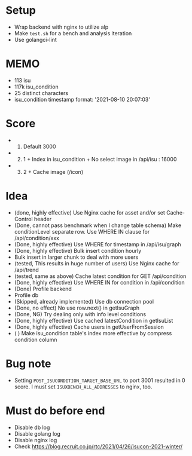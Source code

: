 # Setup
- Wrap backend with nginx to utilize alp
- Make `test.sh` for a bench and analysis iteration
- Use golangci-lint

# MEMO
- 113 isu
- 117k isu_condition
- 25 distinct characters
- isu_condition timestamp format: '2021-08-10 20:07:03'

# Score
- 1. Default 3000
- 2. 1 + Index in isu_condition + No select image in /api/isu : 16000
- 3. 2 + Cache image (/icon)

# Idea
- (done, highly effective) Use Nginx cache for asset and/or set Cache-Control header
- (Done, cannot pass benchmark when I change table schema) Make conditionLevel separate row. Use WHERE IN clause for /api/condition/xxx
- (Done, highly effective) Use WHERE for timestamp in /api/isu/graph
- (Done, highly effective) Bulk insert condition hourly
- Bulk insert in larger chunk to deal with more users
- (tested, This results in huge number of users) Use Nginx cache for /api/trend
- (tested, same as above) Cache latest condition for GET /api/condition
- (Done, highly effective) Use WHERE IN for condition in /api/condition
- (Done) Profile backend
- Profile db
- (Skipped, already implemented) Use db connection pool
- (Done, no effect) No use row.next() in getIsuGraph
- (Done, NG) Try dealing only with info level conditions
- (Done, highly effective) Use cached latestCondition in getIsuList
- (Done, highly effective) Cache users in getUserFromSession
- ( ) Make isu_condition table's index more effective by compress condition column

# Bug note
- Setting `POST_ISUCONDITION_TARGET_BASE_URL` to port 3001 resulted in 0 score. I must set `ISUXBENCH_ALL_ADDRESSES` to nginx, too.

# Must do before end
- Disable db log
- Disable golang log
- Disable nginx log
- Check https://blog.recruit.co.jp/rtc/2021/04/26/isucon-2021-winter/